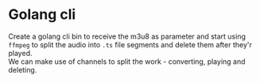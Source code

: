 # Golang cli

Create a golang cli bin to receive the m3u8 as parameter and start using `ffmpeg` to split the audio into `.ts` file segments and delete them after they'r played.  
We can make use of channels to split the work - converting, playing and deleting.
